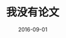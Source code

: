 ---
title: "我没有论文"
authors:
- Ren ZhenYu
- 忧伤的向日葵
date: "2016-09-01"

publication: "Journal of 瞎bb"

links:
    pdf: https://github.com/rzy0901
    code: https://github.com/rzy0901
    slides: https://github.com/rzy0901
    video: https://github.com/rzy0901
---